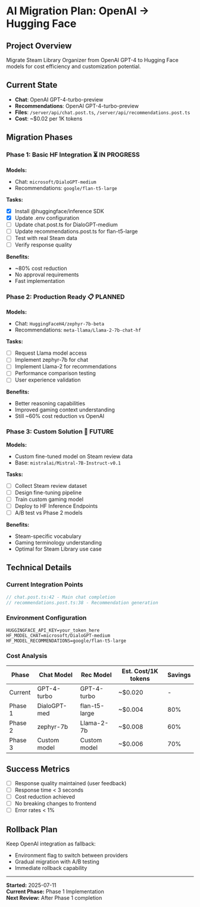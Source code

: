 # AI Migration Plan: OpenAI → Hugging Face

## Project Overview
Migrate Steam Library Organizer from OpenAI GPT-4 to Hugging Face models for cost efficiency and customization potential.

## Current State
- **Chat**: OpenAI GPT-4-turbo-preview
- **Recommendations**: OpenAI GPT-4-turbo-preview  
- **Files**: `/server/api/chat.post.ts`, `/server/api/recommendations.post.ts`
- **Cost**: ~$0.02 per 1K tokens

## Migration Phases

### Phase 1: Basic HF Integration ⏳ IN PROGRESS
**Models:**
- Chat: `microsoft/DialoGPT-medium` 
- Recommendations: `google/flan-t5-large`

**Tasks:**
- [x] Install @huggingface/inference SDK
- [x] Update .env configuration  
- [ ] Update chat.post.ts for DialoGPT-medium
- [ ] Update recommendations.post.ts for flan-t5-large
- [ ] Test with real Steam data
- [ ] Verify response quality

**Benefits:**
- ~80% cost reduction
- No approval requirements
- Fast implementation

### Phase 2: Production Ready 📋 PLANNED
**Models:**
- Chat: `HuggingFaceH4/zephyr-7b-beta`
- Recommendations: `meta-llama/Llama-2-7b-chat-hf`

**Tasks:**
- [ ] Request Llama model access
- [ ] Implement zephyr-7b for chat
- [ ] Implement Llama-2 for recommendations
- [ ] Performance comparison testing
- [ ] User experience validation

**Benefits:**
- Better reasoning capabilities
- Improved gaming context understanding
- Still ~60% cost reduction vs OpenAI

### Phase 3: Custom Solution 🔮 FUTURE
**Models:**
- Custom fine-tuned model on Steam review data
- Base: `mistralai/Mistral-7B-Instruct-v0.1`

**Tasks:**
- [ ] Collect Steam review dataset
- [ ] Design fine-tuning pipeline
- [ ] Train custom gaming model
- [ ] Deploy to HF Inference Endpoints
- [ ] A/B test vs Phase 2 models

**Benefits:**
- Steam-specific vocabulary
- Gaming terminology understanding
- Optimal for Steam Library use case

## Technical Details

### Current Integration Points
```javascript
// chat.post.ts:42 - Main chat completion
// recommendations.post.ts:38 - Recommendation generation
```

### Environment Configuration
```env
HUGGINGFACE_API_KEY=your_token_here
HF_MODEL_CHAT=microsoft/DialoGPT-medium
HF_MODEL_RECOMMENDATIONS=google/flan-t5-large
```

### Cost Analysis
| Phase | Chat Model | Rec Model | Est. Cost/1K tokens | Savings |
|-------|------------|-----------|-------------------|---------|
| Current | GPT-4-turbo | GPT-4-turbo | ~$0.020 | - |
| Phase 1 | DialoGPT-med | flan-t5-large | ~$0.004 | 80% |
| Phase 2 | zephyr-7b | Llama-2-7b | ~$0.008 | 60% |
| Phase 3 | Custom model | Custom model | ~$0.006 | 70% |

## Success Metrics
- [ ] Response quality maintained (user feedback)
- [ ] Response time < 3 seconds
- [ ] Cost reduction achieved
- [ ] No breaking changes to frontend
- [ ] Error rates < 1%

## Rollback Plan
Keep OpenAI integration as fallback:
- Environment flag to switch between providers
- Gradual migration with A/B testing
- Immediate rollback capability

---
**Started:** 2025-07-11  
**Current Phase:** Phase 1 Implementation  
**Next Review:** After Phase 1 completion